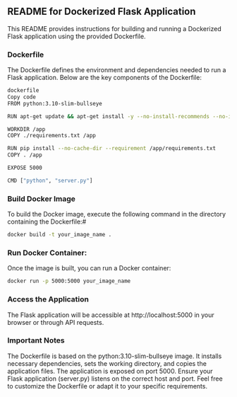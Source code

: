 
## README for Dockerized Flask Application
This README provides instructions for building and running a Dockerized Flask application using the provided Dockerfile.

### Dockerfile
The Dockerfile defines the environment and dependencies needed to run a Flask application. Below are the key components of the Dockerfile:
```bash
dockerfile
Copy code
FROM python:3.10-slim-bullseye

RUN apt-get update && apt-get install -y --no-install-recommends --no-install-suggests build-essential libpq-dev python3-dev && pip install --no-cache-dir --upgrade pip

WORKDIR /app
COPY ./requirements.txt /app

RUN pip install --no-cache-dir --requirement /app/requirements.txt
COPY . /app

EXPOSE 5000

CMD ["python", "server.py"]
```
### Build Docker Image
To build the Docker image, execute the following command in the directory containing the Dockerfile:#
```bash
docker build -t your_image_name .
```
### Run Docker Container:
Once the image is built, you can run a Docker container:

```bash
docker run -p 5000:5000 your_image_name
```

### Access the Application
The Flask application will be accessible at http://localhost:5000 in your browser or through API requests.

### Important Notes
The Dockerfile is based on the python:3.10-slim-bullseye image.
It installs necessary dependencies, sets the working directory, and copies the application files.
The application is exposed on port 5000.
Ensure your Flask application (server.py) listens on the correct host and port.
Feel free to customize the Dockerfile or adapt it to your specific requirements.